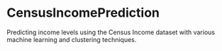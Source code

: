 # CensusIncomePrediction
Predicting income levels using the Census Income dataset with various machine learning and clustering techniques.
